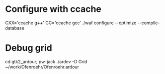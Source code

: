 # Configure with ccache
CXX='ccache g++' CC='ccache gcc' ./waf configure --optimize --compile-database

# Debug grid
cd gtk2_ardour; pw-jack ./ardev -D Grid ~/work/Ofenroehr/Ofenroehr.ardour
